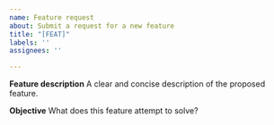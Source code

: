 ```yaml
---
name: Feature request
about: Submit a request for a new feature
title: "[FEAT]"
labels: ''
assignees: ''

---
```


**Feature description**
A clear and concise description of the proposed feature.

**Objective**
What does this feature attempt to solve?
